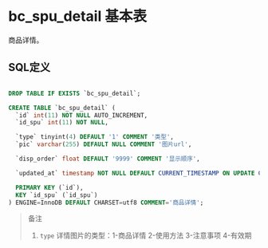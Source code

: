 # bc_spu_detail 基本表

商品详情。

## SQL定义

```sql

DROP TABLE IF EXISTS `bc_spu_detail`;

CREATE TABLE `bc_spu_detail` (
  `id` int(11) NOT NULL AUTO_INCREMENT,
  `id_spu` int(11) NOT NULL,

  `type` tinyint(4) DEFAULT '1' COMMENT '类型',
  `pic` varchar(255) DEFAULT NULL COMMENT '图片url',

  `disp_order` float DEFAULT '9999' COMMENT '显示顺序',

  `updated_at` timestamp NOT NULL DEFAULT CURRENT_TIMESTAMP ON UPDATE CURRENT_TIMESTAMP COMMENT '更新时间',

  PRIMARY KEY (`id`),
  KEY `id_spu` (`id_spu`)
) ENGINE=InnoDB DEFAULT CHARSET=utf8 COMMENT='商品详情';

```

> 备注
> 1. `type` 详情图片的类型：1-商品详情 2-使用方法 3-注意事项 4-有效期
